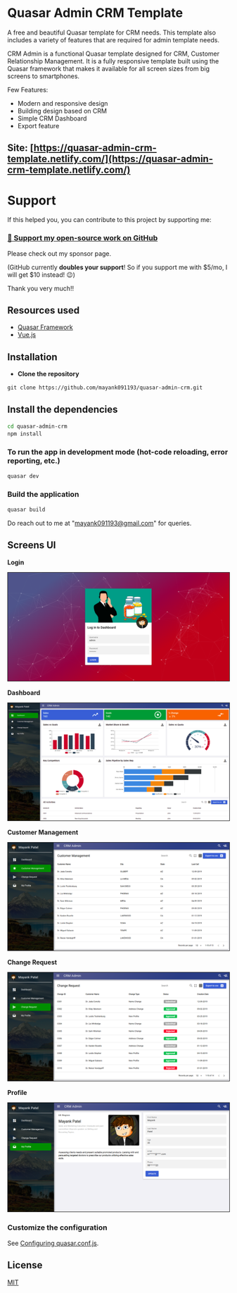 # Quasar Admin CRM Template

A free and beautiful Quasar template for CRM needs. This template also includes a variety of features that are required for admin template needs.

CRM Admin is a functional Quasar template designed for CRM, Customer Relationship Management. It is a fully responsive template built using the Quasar framework that makes it available for all screen sizes from big screens to smartphones.

Few Features:
* Modern and responsive design
* Building design based on CRM
* Simple CRM Dashboard
* Export feature

## Site: [https://quasar-admin-crm-template.netlify.com/](https://quasar-admin-crm-template.netlify.com/)

# Support

If this helped you, you can contribute to this project by supporting me:

### [💜 Support my open-source work on GitHub](https://github.com/sponsors/mayank091193)

Please check out my sponsor page.

(GitHub currently **doubles your support**! So if you support me with $5/mo, I will get $10 instead! 😉)

Thank you very much!!

## Resources used
* [Quasar Framework](https://quasar.dev/)
* [Vue.js](https://vuejs.org/)


## Installation

* **Clone the repository**

```
git clone https://github.com/mayank091193/quasar-admin-crm.git
```

## Install the dependencies
```bash
cd quasar-admin-crm
npm install
```

### To run the app in development mode (hot-code reloading, error reporting, etc.)
```bash
quasar dev
```


### Build the application
```bash
quasar build
```

Do reach out to me at "mayank091193@gmail.com" for queries.

## Screens UI
**Login**
<p float="left">
        <kbd>
<img src="assets/login.png" border="1" alt="Login"
        title="Login"  />
                </kbd>
</p>

**Dashboard**
<p float="left">
	<kbd>
<img src="assets/dashboard.png" border="1" alt="Dashboard"
	title="Dashboard"  />
		</kbd>
</p>

**Customer Management**
<p float="left">
	<kbd>
<img src="assets/customer_management.png" border="1" alt="Customer Management"
	title="Customer Management"  />	
	</kbd>
</p>

**Change Request**
<p float="left">
	<kbd>
<img src="assets/change_request.png" border="1" alt="Change Request"
	title="Change Request"  />
	</kbd>
</p>

**Profile**
<p float="left">
	<kbd>
<img src="assets/profile.png" border="1" alt="Profile"
	title="Profile"  />
	</kbd>
</p>

### Customize the configuration
See [Configuring quasar.conf.js](https://quasar.dev/quasar-cli/quasar-conf-js).

## License

[MIT](http://opensource.org/licenses/MIT)
